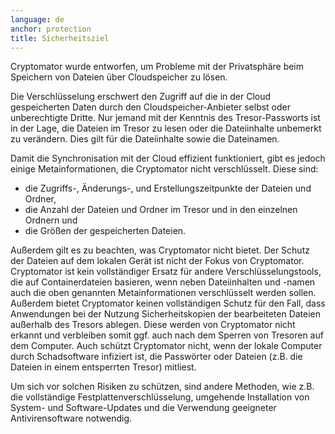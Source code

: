 ```yaml
---
language: de
anchor: protection
title: Sicherheitsziel
---
```

<p class="lead">Cryptomator wurde entworfen, um Probleme mit der Privatsphäre beim Speichern von Dateien über Cloudspeicher zu lösen.</p>

Die Verschlüsselung erschwert den Zugriff auf die in der Cloud gespeicherten Daten durch den Cloudspeicher-Anbieter selbst oder unberechtigte Dritte. Nur jemand mit der Kenntnis des Tresor-Passworts ist in der Lage, die Dateien im Tresor zu lesen oder die Dateiinhalte unbemerkt zu verändern. Dies gilt für die Dateiinhalte sowie die Dateinamen.

Damit die Synchronisation mit der Cloud effizient funktioniert, gibt es jedoch einige Metainformationen, die Cryptomator nicht verschlüsselt. Diese sind:

- die Zugriffs-, Änderungs-, und Erstellungszeitpunkte der Dateien und Ordner,
- die Anzahl der Dateien und Ordner im Tresor und in den einzelnen Ordnern und
- die Größen der gespeicherten Dateien.

Außerdem gilt es zu beachten, was Cryptomator nicht bietet. Der Schutz der Dateien auf dem lokalen Gerät ist nicht der Fokus von Cryptomator. Cryptomator ist kein vollständiger Ersatz für andere Verschlüsselungstools, die auf Containerdateien basieren, wenn neben Dateiinhalten und -namen auch die oben genannten Metainformationen verschlüsselt werden sollen. Außerdem bietet Cryptomator keinen vollständigen Schutz für den Fall, dass Anwendungen bei der Nutzung Sicherheitskopien der bearbeiteten Dateien außerhalb des Tresors ablegen. Diese werden von Cryptomator nicht erkannt und verbleiben somit ggf. auch nach dem Sperren von Tresoren auf dem Computer. Auch schützt Cryptomator nicht, wenn der lokale Computer durch Schadsoftware infiziert ist, die Passwörter oder Dateien (z.B. die Dateien in einem entsperrten Tresor) mitliest.

Um sich vor solchen Risiken zu schützen, sind andere Methoden, wie z.B. die vollständige Festplattenverschlüsselung, umgehende Installation von System- und Software-Updates und die Verwendung geeigneter Antivirensoftware notwendig.

